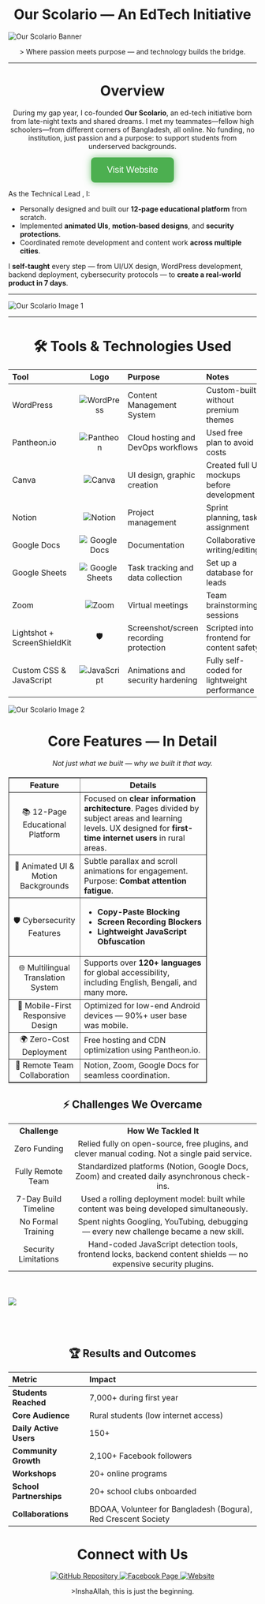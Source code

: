 <h1 align="center">
Our Scolario — An EdTech Initiative
</h1>

![Our Scolario Banner](https://github.com/Ayesha-Siddika-Nihan/Our-Scolario-An-EdTech-Initiative/blob/main/OUR%20SCOLARIO%20BANNER.png?raw=true)

<p align="center"> > Where passion meets purpose — and technology builds the bridge. </p>

---

<h1 align="center">
Overview
</h1>

<p align="center">
During my gap year, I co-founded <strong>Our Scolario</strong>, an ed-tech initiative born from late-night texts and shared dreams. I met my teammates—fellow high schoolers—from different corners of Bangladesh, all online. No funding, no institution, just passion and a purpose: to support students from underserved backgrounds.
</p>

<p align="center">
  <a href="https://dev-scolario.pantheonsite.io/" target="_blank" style="text-decoration: none;">
    <button style="
      background-color: #4CAF50; 
      color: white; 
      padding: 15px 32px; 
      font-size: 18px; 
      border: none; 
      border-radius: 8px; 
      cursor: pointer; 
      box-shadow: 0 0 15px rgba(76, 175, 80, 0.7); 
      transition: all 0.3s ease;
    ">Visit Website</button>
  </a>
</p>

As the Technical Lead , I:
</h1>

- Personally designed and built our **12-page educational platform** from scratch.
- Implemented **animated UIs**, **motion-based designs**, and **security protections**.
- Coordinated remote development and content work **across multiple cities**.

I **self-taught** every step — from UI/UX design, WordPress development, backend deployment, cybersecurity protocols — to **create a real-world product in 7 days**.

---

![Our Scolario Image 1](https://github.com/Ayesha-Siddika-Nihan/Our-Scolario-An-EdTech-Initiative/blob/main/OUR%20SCOLARIO%20SNAP%201.png?raw=true)

---

<h1 align="center">
🛠️ Tools & Technologies Used
</h1>
<div align="center">

| Tool | Logo | Purpose | Notes |
|:----|:----:|:--------|:-----|
| WordPress | ![WordPress](https://img.shields.io/badge/WordPress-21759B?style=for-the-badge&logo=wordpress&logoColor=white) | Content Management System | Custom-built without premium themes |
| Pantheon.io | ![Pantheon](https://img.shields.io/badge/Pantheon-FFDC00?style=for-the-badge&logo=pantheon&logoColor=black) | Cloud hosting and DevOps workflows | Used free plan to avoid costs |
| Canva | ![Canva](https://img.shields.io/badge/Canva-00C4CC?style=for-the-badge&logo=canva&logoColor=white) | UI design, graphic creation | Created full UI mockups before development |
| Notion | ![Notion](https://img.shields.io/badge/Notion-000000?style=for-the-badge&logo=notion&logoColor=white) | Project management | Sprint planning, task assignment |
| Google Docs | ![Google Docs](https://img.shields.io/badge/Google%20Docs-4285F4?style=for-the-badge&logo=google-docs&logoColor=white) | Documentation | Collaborative writing/editing |
| Google Sheets | ![Google Sheets](https://img.shields.io/badge/Google%20Sheets-34A853?style=for-the-badge&logo=google-sheets&logoColor=white) | Task tracking and data collection | Set up a database for leads |
| Zoom | ![Zoom](https://img.shields.io/badge/Zoom-2D8CFF?style=for-the-badge&logo=zoom&logoColor=white) | Virtual meetings | Team brainstorming sessions |
| Lightshot + ScreenShieldKit | 🛡️ | Screenshot/screen recording protection | Scripted into frontend for content safety |
| Custom CSS & JavaScript | ![JavaScript](https://img.shields.io/badge/JavaScript-F7DF1E?style=for-the-badge&logo=javascript&logoColor=black) | Animations and security hardening | Fully self-coded for lightweight performance |

</div>


![Our Scolario Image 2](https://github.com/Ayesha-Siddika-Nihan/Our-Scolario-An-EdTech-Initiative/blob/main/OUR%20SCOLARIO%20SNAP%202.png?raw=true)

<h1 align="center">
Core Features — In Detail
</h1>

<p align="center"><em>Not just what we built — why we built it that way.</em></p>

<table align="center" border="1" cellpadding="10" cellspacing="0" style="border-collapse: collapse; width: 80%; margin-top: 20px;">
  <tr>
    <th align="center">Feature</th>
    <th align="center">Details</th>
  </tr>
  <tr>
    <td align="center">📚 12-Page Educational Platform</td>
    <td>Focused on <strong>clear information architecture</strong>. Pages divided by subject areas and learning levels. UX designed for <strong>first-time internet users</strong> in rural areas.</td>
  </tr>
  <tr>
    <td align="center">🔀 Animated UI & Motion Backgrounds</td>
    <td>Subtle parallax and scroll animations for engagement. Purpose: <strong>Combat attention fatigue</strong>.</td>
  </tr>
  <tr>
    <td align="center">🛡️ Cybersecurity Features</td>
    <td><ul>
        <li><strong>Copy-Paste Blocking</strong></li>
        <li><strong>Screen Recording Blockers</strong></li>
        <li><strong>Lightweight JavaScript Obfuscation</strong></li>
      </ul></td>
  </tr>
  <tr>
    <td align="center">🌐 Multilingual Translation System</td>
    <td>Supports over <strong>120+ languages</strong> for global accessibility, including English, Bengali, and many more.</td>
  </tr>
  <tr>
    <td align="center">📱 Mobile-First Responsive Design</td>
    <td>Optimized for low-end Android devices — 90%+ user base was mobile.</td>
  </tr>
  <tr>
    <td align="center">🌍 Zero-Cost Deployment</td>
    <td>Free hosting and CDN optimization using Pantheon.io.</td>
  </tr>
  <tr>
    <td align="center">🤝 Remote Team Collaboration</td>
    <td>Notion, Zoom, Google Docs for seamless coordination.</td>
  </tr>
</table>



<div>
  <h2 align="center">⚡ Challenges We Overcame</h2>

<table align="center">
  <tr>
    <th align="center">Challenge</th>
    <th align="center">How We Tackled It</th>
  </tr>
  <tr>
    <td align="center">Zero Funding</td>
    <td align="center">Relied fully on open-source, free plugins, and clever manual coding. Not a single paid service.</td>
  </tr>
  <tr>
    <td align="center">Fully Remote Team</td>
    <td align="center">Standardized platforms (Notion, Google Docs, Zoom) and created daily asynchronous check-ins.</td>
  </tr>
  <tr>
    <td align="center">7-Day Build Timeline</td>
    <td align="center">Used a rolling deployment model: built while content was being developed simultaneously.</td>
  </tr>
  <tr>
    <td align="center">No Formal Training</td>
    <td align="center">Spent nights Googling, YouTubing, debugging — every new challenge became a new skill.</td>
  </tr>
  <tr>
    <td align="center">Security Limitations</td>
    <td align="center">Hand-coded JavaScript detection tools, frontend locks, backend content shields — no expensive security plugins.</td>
  </tr>
</table>

</div>
<br>
<div style="margin-top: 20px; margin-bottom: 20px;">
  <img src="https://github.com/Ayesha-Siddika-Nihan/Our-Scolario-An-EdTech-Initiative/blob/main/OUR%20SCOLARIO%20SNAP%204.png?raw=true">
</div>

<br>
<br>

<h2 align="center">
🏆 Results and Outcomes
</h2>

<div align="center">

| Metric | Impact |
|:---|:---|
| **Students Reached** | 7,000+ during first year |
| **Core Audience** | Rural students (low internet access) |
| **Daily Active Users** | 150+ |
| **Community Growth** | 2,100+ Facebook followers |
| **Workshops** | 20+ online programs |
| **School Partnerships** | 20+ school clubs onboarded |
| **Collaborations** | BDOAA, Volunteer for Bangladesh (Bogura), Red Crescent Society |

</div>


<h1 align="center">Connect with Us</h1>

<p align="center">
  <a href="https://github.com/Ayesha-Siddika-Nihan/Our-Scolario-An-EdTech-Initiative-Website">
    <img src="https://img.shields.io/badge/GitHub-Our_Scolario_Project-blue" alt="GitHub Repository">
  </a>
  <a href="https://www.facebook.com/OurScolario">
    <img src="https://img.shields.io/badge/Facebook-Our_Scolario-blue" alt="Facebook Page">
  </a>
  <a href="https://dev-scolario.pantheonsite.io/">
    <img src="https://img.shields.io/badge/Website-Our_Scolario-green" alt="Website">
  </a>
</p>


<p align="center">
>InshaAllah, this is just the beginning. 
<p>
